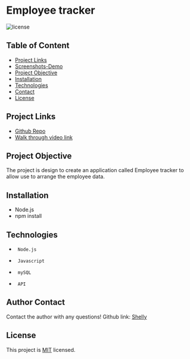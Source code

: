 # Employee tracker
![license](https://img.shields.io/badge/License-MIT-yellow.svg)
## Table of Content
* [Project Links](#Project-Links)
* [Screenshots-Demo](#Screenshots)
* [Project Objective ](#Project-Objective)
* [Installation](#Installation)
* [Technologies](#Technologies)
* [Contact](#Contact)
* [License](#License)
## Project Links
* [Github Repo](https://github.com/zoeshelly-tan/employee_tracker)
* [Walk through video link](https://drive.google.com/file/d/1KA697-IWhRPFCeDlxBFqYR3e14-hrBEo/view?usp=sharing)


## Project Objective
The project is design to create an application called Employee tracker to allow use to arrange the employee data. 

## Installation
- Node.js 
- npm install

## Technologies
-      Node.js
-      Javascript
-      mySQL
-      API



## Author Contact
Contact the author with any questions! 
Github link: [Shelly](https://github.com/zoeshelly-tan)
## License
This project is [MIT](https://choosealicense.com/licenses/MIT/) licensed.
